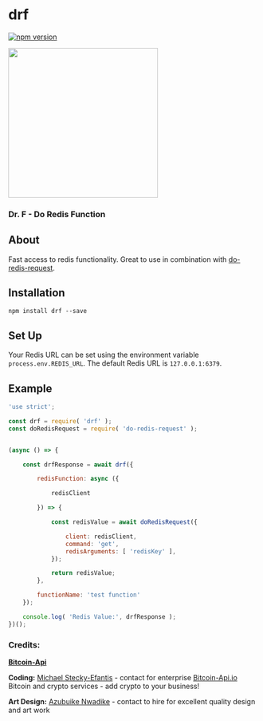 # drf

[![npm version](https://badge.fury.io/js/drf.svg)](https://badge.fury.io/js/drf)

<img
    src="https://bitcoin-api.s3.amazonaws.com/documents/open-source/drf/DoctorF-by-Azubuike-Nwadike.png"
    width="300"
/>


### Dr. F - Do Redis Function


## About

Fast access to redis functionality. Great to use in combination with [do-redis-request](https://github.com/bitcoin-api/do-redis-request).


## Installation
```
npm install drf --save
```

## Set Up
Your Redis URL can be set using the environment variable `process.env.REDIS_URL`. The default Redis URL is `127.0.0.1:6379`.


## Example
```.js
'use strict';

const drf = require( 'drf' );
const doRedisRequest = require( 'do-redis-request' );


(async () => {

    const drfResponse = await drf({

        redisFunction: async ({

            redisClient

        }) => {

            const redisValue = await doRedisRequest({

                client: redisClient,
                command: 'get',
                redisArguments: [ 'redisKey' ],
            });

            return redisValue;
        },

        functionName: 'test function'
    });

    console.log( 'Redis Value:', drfResponse );
})();
```

### Credits:

**[Bitcoin-Api](https://github.com/bitcoin-api)**

**Coding:** [Michael Stecky-Efantis](https://www.linkedin.com/in/bitcoin-api) - contact for enterprise [Bitcoin-Api.io](https://bitcoin-api.io) Bitcoin and crypto services - add crypto to your business!

**Art Design:** [Azubuike Nwadike](https://www.facebook.com/xbilldn) - contact to hire for excellent quality design and art work